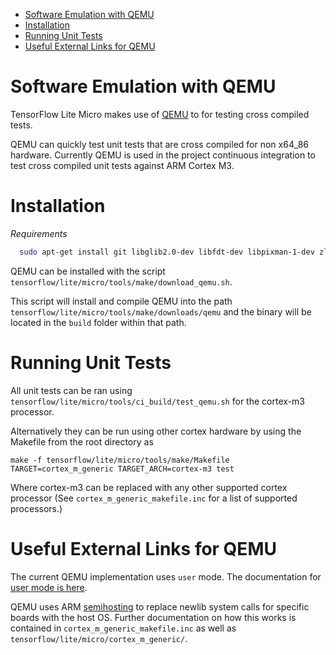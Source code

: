 <!--ts-->
   * [Software Emulation with QEMU](#software-emulation-with-qemu)
   * [Installation](#installation)
   * [Running Unit Tests](#running-unit-tests)
   * [Useful External Links for QEMU](#useful-external-links-for-qemu)

<!-- Added by: mikebernico, at: Mon April 10 2023 -->

<!--te-->

# Software Emulation with QEMU
TensorFlow Lite Micro makes use of [QEMU](https://qemu.org) to
for testing cross compiled tests.

QEMU can quickly test unit tests that are cross compiled for non x64_86 
hardware.  Currently QEMU is used in the project continuous integration
to test cross compiled unit tests against ARM Cortex M3. 


# Installation
*Requirements*
```bash
  sudo apt-get install git libglib2.0-dev libfdt-dev libpixman-1-dev zlib1g-dev ninja-build  
```
  
QEMU can be installed with the script `tensorflow/lite/micro/tools/make/download_qemu.sh`.

This script will install and compile QEMU into the path `tensorflow/lite/micro/tools/make/downloads/qemu` and the binary will be located in the `build` folder within that path.

# Running Unit Tests
All unit tests can be ran using `tensorflow/lite/micro/tools/ci_build/test_qemu.sh` for the cortex-m3 processor.  

Alternatively they can be run using other cortex hardware  by using the Makefile from the root directory as

`make -f tensorflow/lite/micro/tools/make/Makefile TARGET=cortex_m_generic TARGET_ARCH=cortex-m3 test`

Where cortex-m3 can be replaced with any other supported cortex processor (See `cortex_m_generic_makefile.inc` for a list of supported processors.)

# Useful External Links for QEMU
The current QEMU implementation uses `user` mode.  The documentation for [user mode is here](https://www.qemu.org/docs/master/user/index.html).

QEMU uses ARM [semihosting](https://github.com/ARM-software/abi-aa/blob/main/semihosting/semihosting.rst) to replace newlib system calls for specific boards with the host OS.  Further documentation on how this works is contained in `cortex_m_generic_makefile.inc` as well as `tensorflow/lite/micro/cortex_m_generic/`.
